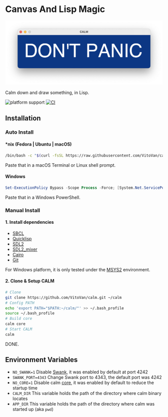 # Canvas And Lisp Magic

![dont-panic](./dont-panic.png)

Calm down and draw something, in Lisp.

![platform support](https://img.shields.io/badge/Platform-Linux%20%7C%20macOS%20%7C%20Windows-blue.svg) [![CI](https://github.com/VitoVan/calm/actions/workflows/main.yml/badge.svg)](https://github.com/VitoVan/calm/actions/workflows/main.yml)

## Installation

### Auto Install

#### *nix (Fedora | Ubuntu | macOS)

```bash
/bin/bash -c "$(curl -fsSL https://raw.githubusercontent.com/VitoVan/calm/main/installer/install.sh)"
```

Paste that in a macOS Terminal or Linux shell prompt.

#### Windows

```powershell
Set-ExecutionPolicy Bypass -Scope Process -Force; [System.Net.ServicePointManager]::SecurityProtocol = [System.Net.ServicePointManager]::SecurityProtocol -bor 3072; iex ((New-Object System.Net.WebClient).DownloadString('https://raw.githubusercontent.com/VitoVan/calm/main/installer/install.ps1'))
```

Paste that in a Windows PowerShell.

### Manual Install

#### 1. Install dependencies

- [SBCL](https://www.sbcl.org)
- [Quicklisp](https://quicklisp.org)
- [SDL2](https://www.libsdl.org)
- [SDL2_mixer](https://www.libsdl.org/projects/mixer)
- [Cairo](https://www.cairographics.org)
- [Git](https://git-scm.com)

For Windows platform, it is only tested under the [MSYS2](https://www.msys2.org) environment.

#### 2. Clone & Setup CALM

```bash
# Clone
git clone https://github.com/VitoVan/calm.git ~/calm
# Config PATH
echo 'export PATH="$PATH:~/calm/"' >> ~/.bash_profile
source ~/.bash_profile
# Build core
calm core
# Start CALM
calm
```

DONE.

## Environment Variables

- `NO_SWANK=1`
  Disable [Swank](https://www.cliki.net/SWANK), it was enabled by default at port 4242
- `SWANK_PORT=4343`
  Change Swank port to 4343, the default port was 4242
- `NO_CORE=1`
  Disable calm [core](https://www.sbcl.org/manual/#Saving-a-Core-Image), it was enabled by default to reduce the startup time
- `CALM_DIR`
  This variable holds the path of the directory where calm binary locates
- `APP_DIR`
  This variable holds the path of the directory where calm was started up (aka `pwd`)
